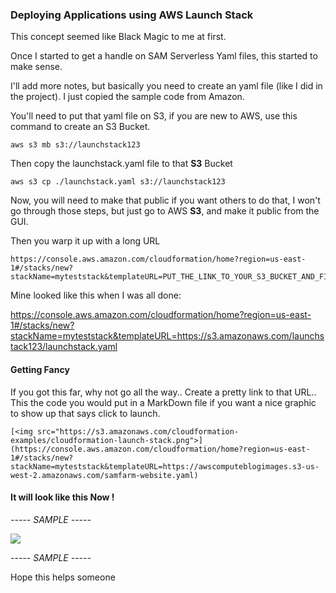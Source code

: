 ### Deploying Applications using AWS **Launch Stack**

This concept seemed like Black Magic to me at first.

Once I started to get a handle on SAM Serverless Yaml
files, this started to make sense.

I'll add more notes, but basically you need to create an
yaml file (like I did in the project). I just copied the
sample code from Amazon.

You'll need to put that yaml file on S3, if you are new
to AWS, use this command to create an S3 Bucket.

`aws s3 mb s3://launchstack123`

Then copy the launchstack.yaml file to that **S3** Bucket

`aws s3 cp ./launchstack.yaml s3://launchstack123`

Now, you will need to make that public if you want others
to do that, I won't go through those steps, but just go to
AWS **S3**, and make it public from the GUI.

Then you warp it up with a long URL

```
https://console.aws.amazon.com/cloudformation/home?region=us-east-1#/stacks/new?stackName=myteststack&templateURL=PUT_THE_LINK_TO_YOUR_S3_BUCKET_AND_FILE_HRE
```

Mine looked like this when I was all done:

https://console.aws.amazon.com/cloudformation/home?region=us-east-1#/stacks/new?stackName=myteststack&templateURL=https://s3.amazonaws.com/launchstack123/launchstack.yaml

#### Getting Fancy

If you got this far, why not go all the way.. Create a pretty link to 
that URL.. This the code you would put in a MarkDown file if you want
a nice graphic to show up that says click to launch.

```
[<img src="https://s3.amazonaws.com/cloudformation-examples/cloudformation-launch-stack.png">](https://console.aws.amazon.com/cloudformation/home?region=us-east-1#/stacks/new?stackName=myteststack&templateURL=https://awscomputeblogimages.s3-us-west-2.amazonaws.com/samfarm-website.yaml) 
```

#### It will look like this Now !

*----- SAMPLE -----*

[<img src="https://s3.amazonaws.com/cloudformation-examples/cloudformation-launch-stack.png">](https://console.aws.amazon.com/cloudformation/home?region=us-east-1#/stacks/new?stackName=myteststack&templateURL=https://awscomputeblogimages.s3-us-west-2.amazonaws.com/samfarm-website.yaml)

*----- SAMPLE -----*

Hope this helps someone